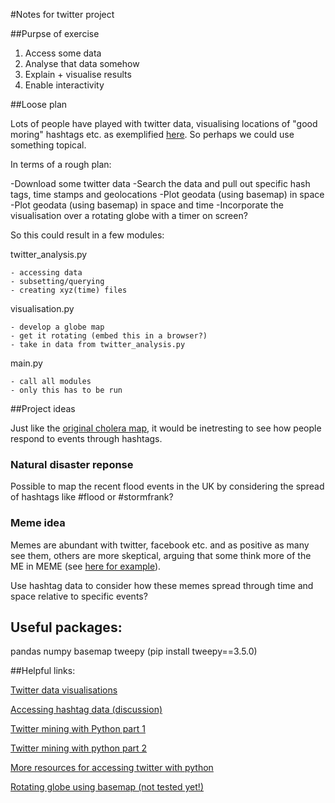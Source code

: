 #Notes for twitter project

##Purpse of exercise

1. Access some data 
2. Analyse that data somehow
3. Explain + visualise results
4. Enable interactivity

##Loose plan

Lots of people have played with twitter data, visualising locations of "good moring" hashtags etc. as exemplified [here](http://mashable.com/2009/06/30/gorgeous-twitter-visualizations/#vSboAlmalgqC). So perhaps we could use something topical. 

In terms of a rough plan:

-Download some twitter data
-Search the data and pull out specific hash tags, time stamps and geolocations
-Plot geodata (using basemap) in space
-Plot geodata (using basemap) in space and time
-Incorporate the visualisation over a rotating globe with a timer on screen?

So this could result in a few modules:

twitter_analysis.py

	- accessing data
	- subsetting/querying
	- creating xyz(time) files

visualisation.py

	- develop a globe map
	- get it rotating (embed this in a browser?)
	- take in data from twitter_analysis.py

main.py

	- call all modules
	- only this has to be run 

##Project ideas

Just like the [original cholera map](https://en.wikipedia.org/wiki/1854_Broad_Street_cholera_outbreak), it would be inetresting to see how people respond to events through hashtags.

### Natural disaster reponse

Possible to map the recent flood events in the UK by considering the spread of hashtags like #flood or #stormfrank?

### Meme idea

Memes are abundant with twitter, facebook etc. and as positive as many see them, others are more skeptical, arguing that some think more of the ME in MEME (see [here for example](http://www.theatlantic.com/entertainment/archive/2015/11/pray-for-paris-empathy-facebook/416196/)).

Use hashtag data to consider how these memes spread through time and space relative to specific events?

## Useful packages:

pandas 
numpy
basemap
tweepy (pip install tweepy==3.5.0)

##Helpful links:

[Twitter data visualisations]( http://mashable.com/2009/06/30/gorgeous-twitter-visualizations/#vSboAlmalgqC )

[Accessing hashtag data (discussion)](https://www.quora.com/What-is-the-best-tool-to-download-and-archive-Twitter-data-of-certain-hashtags-and-mentions-for-academic-research)

[Twitter mining with Python part 1](http://marcobonzanini.com/2015/03/02/mining-twitter-data-with-python-part-1/)

[Twitter mining with python part 2](http://marcobonzanini.com/2015/03/09/mining-twitter-data-with-python-part-2/)

[More resources for accessing twitter with python](https://dev.twitter.com/overview/api/twitter-libraries)

[Rotating globe using basemap (not tested yet!)](https://gist.github.com/jdherman/7282653)
